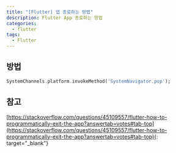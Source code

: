 ```yaml
---
title: "[Flutter] 앱 종료하는 방법"
description: Flutter App 종료하는 방법
categories:
  - flutter
tags:
  - Flutter
---
```


## 방법

```dart
SystemChannels.platform.invokeMethod('SystemNavigator.pop');
```

## 참고

[https://stackoverflow.com/questions/45109557/flutter-how-to-programmatically-exit-the-app?answertab=votes#tab-top](https://stackoverflow.com/questions/45109557/flutter-how-to-programmatically-exit-the-app?answertab=votes#tab-top){: target="\_blank"}
